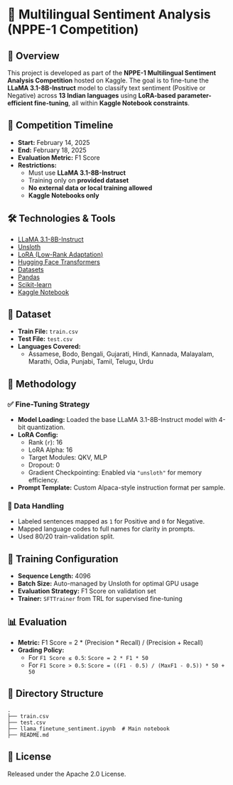 # 🧠 Multilingual Sentiment Analysis (NPPE-1 Competition)

## 🚀 Overview
This project is developed as part of the **NPPE-1 Multilingual Sentiment Analysis Competition** hosted on Kaggle. The goal is to fine-tune the **LLaMA 3.1-8B-Instruct** model to classify text sentiment (Positive or Negative) across **13 Indian languages** using **LoRA-based parameter-efficient fine-tuning**, all within **Kaggle Notebook constraints**.

## 🏁 Competition Timeline
- **Start:** February 14, 2025  
- **End:** February 18, 2025  
- **Evaluation Metric:** F1 Score  
- **Restrictions:**  
  - Must use **LLaMA 3.1-8B-Instruct**  
  - Training only on **provided dataset**  
  - **No external data or local training allowed**  
  - **Kaggle Notebooks only**

## 🛠️ Technologies & Tools
- [LLaMA 3.1-8B-Instruct](https://huggingface.co/meta-llama)
- [Unsloth](https://github.com/unslothai/unsloth)
- [LoRA (Low-Rank Adaptation)](https://arxiv.org/abs/2106.09685)
- [Hugging Face Transformers](https://huggingface.co/transformers)
- [Datasets](https://huggingface.co/docs/datasets)
- [Pandas](https://pandas.pydata.org/)
- [Scikit-learn](https://scikit-learn.org/)
- [Kaggle Notebook](https://www.kaggle.com/code)
  
## 🧾 Dataset
- **Train File:** `train.csv`  
- **Test File:** `test.csv`  
- **Languages Covered:**
  - Assamese, Bodo, Bengali, Gujarati, Hindi, Kannada, Malayalam, Marathi, Odia, Punjabi, Tamil, Telugu, Urdu

## 🧪 Methodology

### ✅ Fine-Tuning Strategy
- **Model Loading:** Loaded the base LLaMA 3.1-8B-Instruct model with 4-bit quantization.
- **LoRA Config:**
  - Rank (`r`): 16
  - LoRA Alpha: 16
  - Target Modules: QKV, MLP
  - Dropout: 0
  - Gradient Checkpointing: Enabled via `"unsloth"` for memory efficiency.
- **Prompt Template:** Custom Alpaca-style instruction format per sample.

### 🔄 Data Handling
- Labeled sentences mapped as `1` for Positive and `0` for Negative.
- Mapped language codes to full names for clarity in prompts.
- Used 80/20 train-validation split.

## 🧠 Training Configuration
- **Sequence Length:** 4096
- **Batch Size:** Auto-managed by Unsloth for optimal GPU usage
- **Evaluation Strategy:** F1 Score on validation set
- **Trainer:** `SFTTrainer` from TRL for supervised fine-tuning

## 📊 Evaluation
- **Metric:** F1 Score = 2 * (Precision * Recall) / (Precision + Recall)
- **Grading Policy:**
  - For `F1 Score ≤ 0.5`: `Score = 2 * F1 * 50`
  - For `F1 Score > 0.5`: `Score = ((F1 - 0.5) / (MaxF1 - 0.5)) * 50 + 50`

## 📂 Directory Structure
```
.
├── train.csv
├── test.csv
├── llama_finetune_sentiment.ipynb  # Main notebook
├── README.md
```

## 📄 License
Released under the Apache 2.0 License.

